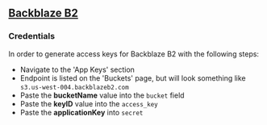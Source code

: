 ## [Backblaze B2](https://www.backblaze.com/b2/cloud-storage.html)

### Credentials

In order to generate access keys for Backblaze B2 with the following steps:

- Navigate to the 'App Keys' section
- Endpoint is listed on the 'Buckets' page, but will look something like `s3.us-west-004.backblazeb2.com`
- Paste the **bucketName** value into the `bucket` field
- Paste the **keyID** value into the `access_key`
- Paste the **applicationKey** into `secret`

